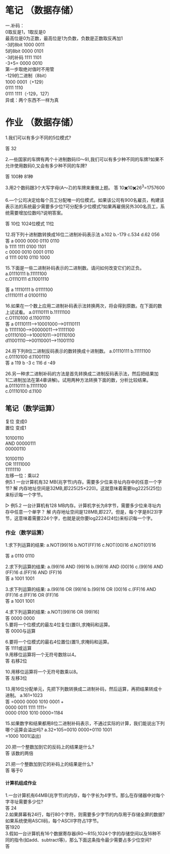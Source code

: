 # 笔记  （数据存储）
一.补码：  
0取反是1，1取反是0  
最高位是0为正数，最高位是1为负数，负数是正数取反再加1  
-3的8bit 1000 0011  
5的8bit  0000 0101  
-3的补码 1111 1101  
-3+5=    0000 0010  
第一步取绝对值时不用管  
-129的二进制（8bit）  
1000 0001（+129）  
0111 1110  
0111 1111（-129，127）  
异或：两个东西不一样为真  
# 作业  （数据存储）
1.我们可以有多少不同的5位模式?  

答 32

2.—些国家的车牌有两个十进制数码(0〜9),我们可以有多少种不同的车牌?如果不允许使用数码0,又会有多少种不同的车牌?  

答 100种  81种

3.用2个数码跟3个大写字母(A〜Z)的车牌来重做上题。
答 10✖️10✖️26<sup>3</sup>=1757600

6.—个公司决定给每个员工分配唯一的位模式。如果该公司有900名雇员，构建该表示法的系统最少需要多少位?可分配多少位模式?如果再雇佣另外300名员工，系统需要增加位数吗?说明答案。  

答 10位 1024位模式 11位  

12.将下列十进制数转换成16位二进制补码表示法
a.102 b.-179 c.534 d.62 056  
答 a 0000 0000 0110 0110  
   b 1111 1111 0100 1101  
   c 0000 0010 0001 0110   
   d 1111 0010 0110 1000 
   
15.下面是一些二进制补码表示的二进制数。请问如何改变它们的正负。
a.01110111 b.11111100   
c.O111O111 d.11001110  

答 a 11110111 b 01111100  
    c11110111 d 01001110

16.如果在一个数上应用二进制补码表示法转换两次，将会得到原数。在下面的数上试试看。
a.01110111 b.11111100   
c.O1110100 d.11001110   
答 a 01110111-->10001000-->01110111  
b 11111100-->00000011-->11111100  
c01110100-->10001011-->01110100  
d11001110-->00110001-->11001110


24.将下列8位二进制反码表示的数转换成十进制数。
a.01110111 b.11111100  
c.01110100 d.11001110   
答 a 119 b -3 c 116 d -49  

26.另一种求二进制补码的方法是首先转换成二进制反码表示法，然后把结果加1(二进制加法在第4章讲解)。试用两种方法转换下面的数，分析比较结果。  
a.01110111 b.11111100   
    c.01110100 d.1100  
##     笔记（数学运算）
复位 变成0  
置位 变成1  

  10100110  
AND 00000111  
    00000110  
    
   10100110  
  OR  11111000  
    11111110  
    左移一位：乘以2  
      例5.1 一台计算机有32 MB(兆字节)内存。需要多少位来寻址内存中的任意一个字节?
解 内存地址空间是32MB,即225(25×220)。这就意味着需要log2225(25位)来标识每一个字节。

▷ 例5.2 一台计算机有128 MB内存。计算机字长为8字节，需要多少位来寻址内存中任意一个单字？
解 内存地址空间是128MB,即227。但是，每个字是8(23)字节，这意味着需要224个字，也就是说你要log2224(24位)来标识每一个字。  
### 作业（数学运算）  
1.求下列运算的结果:
a.NOT(99)16 b.NOT(FF)16 c.NOT(00)16 d.NOT(01)16 
  
  答 a 0110 0110

2.求下列运算的结果:
a.(99)16 AND (99)16 b.(99)16 AND (00)16 c.(99)16 AND (FF)16 d.(FF)16 AND (FF)16  
答 a 1001 1001

3.求下列运算的结果:
a.(99)16 OR (99)16 b.(99)16 OR (00)16 c.(FF)16 AND (FF)16 d.(FF)16 OR (FF)16  
答 a 1001 1001

4.求下列运算的结果:
a.NOT[(99)16 OR (99)16]   
答 0000 0000  
5.要将一个位模式的最左4位复位(置0),求掩码和运算。  
答 0000与运算

6.要将一个位模式的最右4位置位(置1),求掩码和运算。  
答 1111或运算  
9.用移位运算将一个无符号数除以4。  
答 右移2位

10.用移位运算将一个无符号数乘以8。  
答 左移3位  

13.用16位分配单元，先把下列数转换成二进制补码，然后运算，再把结果转成十进制。
a.161+1023    
答 =0000 0000 1010 0001 +  <br>
  0000 0011 1111 1111=<br>
0000 0100 1010 0000=1184<br>  

15.如果数字和结果都用8位二进制补码表示，不通过实际的计算，我们能说出下列哪个运算会溢出吗?
a.32+105=0010 0000+0110 1001  
=1000 1001(溢出)   

20.把一个整数加到它的反码上的结果是什么?  
答 该数的两倍  

21.把一个整数加到它的补码上的结果是什么?  
答 等于0  
#### 计算机组成作业  
1.一台计算机有64MB(兆字节)的内存，每个字长为4字节。那么在存储器中对每个字寻址需要多少位?<br>  答 24<br>
2.如果屏幕有24行，每行80个字符，则需要多少字节的内存用于存储全屏的数据?如果系统使用ASCII码，每个ASCII字符占1字节。<br>答1920<br>
3.假如一台计算机有16个数据寄存器(R0〜R15),1024个字的存储空间以及16种不同的指令(如add、subtract等)，那么下面这条指令最少需要占多少位空间?  
答 